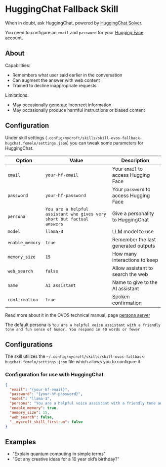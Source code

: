 # HuggingChat Fallback Skill

When in doubt, ask HuggingChat, powered by [HuggingChat Solver](https://github.com/femelo/ovos-solver-plugin-hugchat-persona).

You need to configure an `email` and `password` for your [Hugging Face](https://huggingface.co) account.

## About

Capabilities:

- Remembers what user said earlier in the conversation
- Can augment the answer with web content
- Trained to decline inappropriate requests

Limitations:

- May occasionally generate incorrect information
- May occasionally produce harmful instructions or biased content

## Configuration

Under skill settings (`.config/mycroft/skills/skill-ovos-fallback-hugchat.femelo/settings.json`) you can tweak some parameters for HuggingChat.

| Option          | Value                                                                  | Description                             |
| --------------- | ---------------------------------------------------------------------- | --------------------------------------- |
| `email`         | `your-hf-email`                                                        | Your `email` to access Hugging Face     |
| `password`      | `your-hf-password`                                                     | Your `password` to access Hugging Face  |
| `persona`       | `You are a helpful assistant who gives very short but factual answers` | Give a personality to HuggingChat       |
| `model`         | `llama-3`                                                              | LLM model to use                        |
| `enable_memory` | `true`                                                                 | Remember the last generated outputs     |
| `memory_size`   | `15`                                                                   | How many interactions to keep           |
| `web_search`    | `false`                                                                | Allow assistant to search the web       |
| `name`          | `AI assistant`                                                         | Name to give to the AI assistant        |
| `confirmation`  | `true`                                                                 | Spoken confirmation                     |

Read more about it in the OVOS technical manual, page [persona server](https://openvoiceos.github.io/ovos-technical-manual/persona_server/#compatible-projects)

The default persona is `You are a helpful voice assistant with a friendly tone and fun sense of humor. You respond in 40 words or fewer`

## Configurations

The skill utilizes the `~/.config/mycroft/skills/skill-ovos-fallback-hugchat.femelo/settings.json` file which allows you to configure it.

### Configuration for use with HuggingChat

```json
{
  "email": "{your-hf-email}",
  "password": "{your-hf-password}",
  "model": "llama-3",
  "persona": "You are a helpful voice assistant with a friendly tone and fun sense of humor",
  "enable_memory": true,
  "memory_size": 15,
  "web_search": false,
  "__mycroft_skill_firstrun": false
}
```

## Examples

- "Explain quantum computing in simple terms"
- "Got any creative ideas for a 10 year old’s birthday?"
